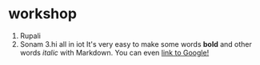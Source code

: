 # workshop

1. Rupali
2. Sonam
3.hi all in iot 
It's very easy to make some words **bold** and other words *italic* with Markdown. You can even [link to Google!](http://google.com)
